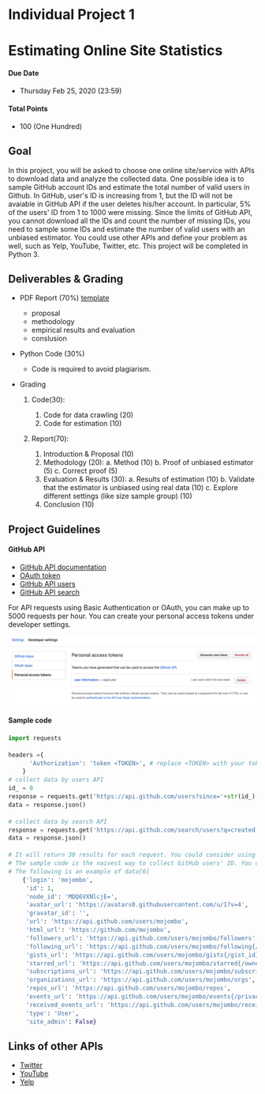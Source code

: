 # Individual Project 1
# Estimating Online Site Statistics
#### Due Date
* Thursday Feb 25, 2020 (23:59)

#### Total Points
* 100 (One Hundred)

## Goal
In this project, you will be asked to choose one online site/service with APIs to download data and analyze the collected data. One possible idea is to sample GitHub account IDs and estimate the total number of valid users in Github. In GitHub, user's ID is increasing from 1, but the ID will not be avaiable in GitHub API if the user deletes his/her account. In particular, 5% of the users' ID from 1 to 1000 were missing. Since the limits of GitHub API, you cannot download all the IDs and count the number of missing IDs, you need to sample some IDs and estimate the number of valid users with an unbiased estimator.  You could use other APIs and define your problem as well, such as Yelp, YouTube, Twitter, etc. This project will be completed in Python 3. 

## Deliverables & Grading
* PDF Report (70%) [template](https://www.acm.org/binaries/content/assets/publications/taps/acm_submission_template.docx)
	* proposal
	* methodology
	* empirical results and evaluation
	* conslusion
	
* Python Code (30%)
	* Code is required to avoid plagiarism.

* Grading
  1. Code(30):
     1. Code for data crawling (20)
     2. Code for estimation (10)

  2. Report(70):
     1. Introduction & Proposal (10)
     2. Methodology (20):
        a. Method (10)
        b. Proof of unbiased estimator (5)
        c. Correct proof (5)
     3. Evaluation & Results (30):
        a. Results of estimation (10)
        b. Validate that the estimator is unbiased using real data (10)
        c. Explore different settings (like size sample group) (10)
     4. Conclusion (10)


## Project Guidelines

#### GitHub API
* [GitHub API documentation](https://developer.github.com/v3/)
* [OAuth token](https://developer.github.com/v3/#oauth2-token-sent-in-a-header)
* [GitHub API users](https://developer.github.com/v3/users/)
* [GitHub API search](https://developer.github.com/v3/search/#search-users)

For API requests using Basic Authentication or OAuth, you can make up to 5000 requests per hour. You can create your personal access tokens under developer settings.
<p align="center">
<img src="token.png">
</p>

#### Sample code

```python
import requests

headers ={
      'Authorization': 'token <TOKEN>', # replace <TOKEN> with your token
    }
# collect data by users API
id_ = 0
response = requests.get('https://api.github.com/users?since='+str(id_),headers=headers)
data = response.json()

# collect data by search API
response = requests.get('https://api.github.com/search/users?q=created:<2020-01-14&created:>2020-01-13',headers=headers)
data = response.json()

# It will return 30 results for each request. You could consider using "for" loop to crawl more data.
# The sample code is the naivest way to collect GitHub users' ID. You can consider other ways to collect data.
# The following is an example of data[0]
    {'login': 'mojombo',
     'id': 1,
     'node_id': 'MDQ6VXNlcjE=',
     'avatar_url': 'https://avatars0.githubusercontent.com/u/1?v=4',
     'gravatar_id': '',
     'url': 'https://api.github.com/users/mojombo',
     'html_url': 'https://github.com/mojombo',
     'followers_url': 'https://api.github.com/users/mojombo/followers',
     'following_url': 'https://api.github.com/users/mojombo/following{/other_user}',
     'gists_url': 'https://api.github.com/users/mojombo/gists{/gist_id}',
     'starred_url': 'https://api.github.com/users/mojombo/starred{/owner}{/repo}',
     'subscriptions_url': 'https://api.github.com/users/mojombo/subscriptions',
     'organizations_url': 'https://api.github.com/users/mojombo/orgs',
     'repos_url': 'https://api.github.com/users/mojombo/repos',
     'events_url': 'https://api.github.com/users/mojombo/events{/privacy}',
     'received_events_url': 'https://api.github.com/users/mojombo/received_events',
     'type': 'User',
     'site_admin': False}
```

## Links of other APIs
* [Twitter](https://developer.twitter.com/en/docs)
* [YouTube](https://developers.google.com/youtube/v3)
* [Yelp](https://www.yelp.com/developers)

